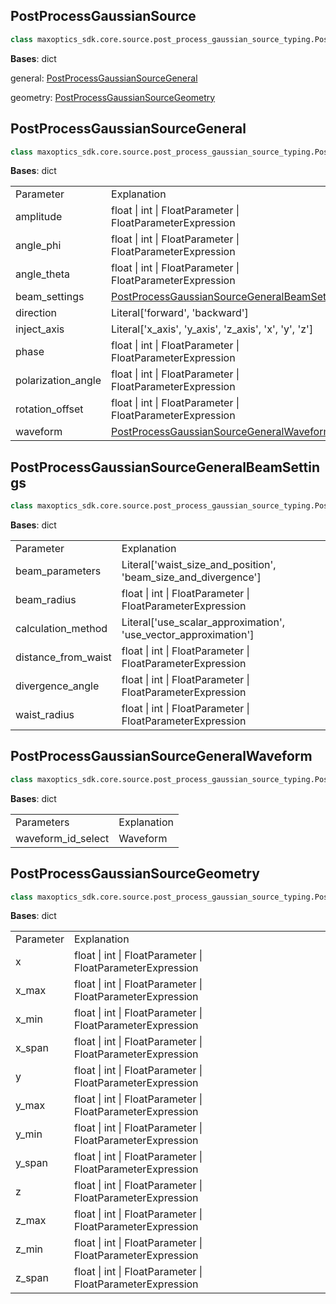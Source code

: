 


## PostProcessGaussianSource

```py
class maxoptics_sdk.core.source.post_process_gaussian_source_typing.PostProcessGaussianSource(*args, **kwargs)
```

__Bases__: dict


general: [PostProcessGaussianSourceGeneral](#PostProcessGaussianSourceGeneral)

geometry: [PostProcessGaussianSourceGeometry](#PostProcessGaussianSourceGeometry)



<span id='PostProcessGaussianSourceGeneral'></span>

## PostProcessGaussianSourceGeneral




```py
class maxoptics_sdk.core.source.post_process_gaussian_source_typing.PostProcessGaussianSourceGeneral(*args, **kwargs)
```

__Bases__: dict


<table class="custom-table">
  <tr>
    <td class="typeface">Parameter</td>
    <td class="typeface">Explanation</td>
  </tr>
  <tr>
    <td>amplitude</td>
    <td>float | int | FloatParameter | FloatParameterExpression</td>
  </tr>
  <tr>
    <td>angle_phi</td>
    <td>float | int | FloatParameter | FloatParameterExpression</td>
  </tr>
  <tr>
    <td>angle_theta</td>
    <td>float | int | FloatParameter | FloatParameterExpression</td>
  </tr>
  <tr>
    <td>beam_settings</td>
    <td><a href='#PostProcessGaussianSourceGeneralBeamSettings'>PostProcessGaussianSourceGeneralBeamSettings</a></td>
  </tr>
  <tr>
    <td>direction</td>
    <td>Literal['forward', 'backward']</td>
  </tr>
  <tr>
    <td>inject_axis</td>
    <td>Literal['x_axis', 'y_axis', 'z_axis', 'x', 'y', 'z']</td>
  </tr>
  <tr>
    <td>phase</td>
    <td>float | int | FloatParameter | FloatParameterExpression</td>
  </tr>
  <tr>
    <td>polarization_angle</td>
    <td>float | int | FloatParameter | FloatParameterExpression</td>
  </tr>
  <tr>
    <td>rotation_offset</td>
    <td>float | int | FloatParameter | FloatParameterExpression</td>
  </tr>
  <tr>
    <td>waveform</td>
    <td><a href='#PostProcessGaussianSourceGeneralWaveform'>PostProcessGaussianSourceGeneralWaveform</a></td>
  </tr>
</table>



<span id='PostProcessGaussianSourceGeneralBeamSettings'></span>

## PostProcessGaussianSourceGeneralBeamSettings

```py
class maxoptics_sdk.core.source.post_process_gaussian_source_typing.PostProcessGaussianSourceGeneralBeamSettings(*args, **kwargs)
```

__Bases__: dict

<table class="custom-table">
  <tr>
    <td class="typeface">Parameter</td>
    <td class="typeface">Explanation</td>
  </tr>
  <tr>
    <td>beam_parameters</td>
    <td>Literal['waist_size_and_position', 'beam_size_and_divergence']</td>
  </tr>
  <tr>
    <td>beam_radius</td>
    <td>float | int | FloatParameter | FloatParameterExpression</td>
  </tr>
  <tr>
    <td>calculation_method</td>
    <td>Literal['use_scalar_approximation', 'use_vector_approximation']</td>
  </tr>
  <tr>
    <td>distance_from_waist</td>
    <td>float | int | FloatParameter | FloatParameterExpression</td>
  </tr>
  <tr>
    <td>divergence_angle</td>
    <td>float | int | FloatParameter | FloatParameterExpression</td>
  </tr>
  <tr>
    <td>waist_radius</td>
    <td>float | int | FloatParameter | FloatParameterExpression</td>
  </tr>
</table>


<span id='PostProcessGaussianSourceGeneralWaveform'></span>

## PostProcessGaussianSourceGeneralWaveform

```py
class maxoptics_sdk.core.source.post_process_gaussian_source_typing.PostProcessGaussianSourceGeneralWaveform(*args, **kwargs)
```

__Bases__: dict


<table class="custom-table">
  <tr>
    <td class="typeface">Parameters</td>
    <td class="typeface">Explanation</td>
  </tr>
  <tr>
    <td>waveform_id_select</td>
    <td>Waveform</td>
  </tr>
</table>


<span id='PostProcessGaussianSourceGeometry'></span>

## PostProcessGaussianSourceGeometry

```py
class maxoptics_sdk.core.source.post_process_gaussian_source_typing.PostProcessGaussianSourceGeometry(*args, **kwargs)
```

__Bases__: dict



<table class="custom-table">
  <tr>
    <td class="typeface">Parameter</td>
    <td class="typeface">Explanation</td>
  </tr>
  <tr>
    <td>x</td>
    <td>float | int | FloatParameter | FloatParameterExpression</td>
  </tr>
  <tr>
    <td>x_max</td>
    <td>float | int | FloatParameter | FloatParameterExpression</td>
  </tr>
  <tr>
    <td>x_min</td>
    <td>float | int | FloatParameter | FloatParameterExpression</td>
  </tr>
  <tr>
    <td>x_span</td>
    <td>float | int | FloatParameter | FloatParameterExpression</td>
  </tr>
  <tr>
    <td>y</td>
    <td>float | int | FloatParameter | FloatParameterExpression</td>
  </tr>
  <tr>
    <td>y_max</td>
    <td>float | int | FloatParameter | FloatParameterExpression</td>
  </tr>
  <tr>
    <td>y_min</td>
    <td>float | int | FloatParameter | FloatParameterExpression</td>
  </tr>
  <tr>
    <td>y_span</td>
    <td>float | int | FloatParameter | FloatParameterExpression</td>
  </tr>
  <tr>
    <td>z</td>
    <td>float | int | FloatParameter | FloatParameterExpression</td>
  </tr>
  <tr>
    <td>z_max</td>
    <td>float | int | FloatParameter | FloatParameterExpression</td>
  </tr>
  <tr>
    <td>z_min</td>
    <td>float | int | FloatParameter | FloatParameterExpression</td>
  </tr>
  <tr>
    <td>z_span</td>
    <td>float | int | FloatParameter | FloatParameterExpression</td>
  </tr>
</table>

